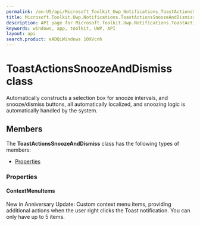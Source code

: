 ```yaml
---
permalink: /en-US/api/Microsoft_Toolkit_Uwp_Notifications_ToastActionsSnoozeAndDismiss.htm
title: Microsoft.Toolkit.Uwp.Notifications.ToastActionsSnoozeAndDismiss API 
description: API page for Microsoft.Toolkit.Uwp.Notifications.ToastActionsSnoozeAndDismiss
keywords: windows, app, toolkit, UWP, API
layout: api
search.product: eADQiWindows 10XVcnh
---
```



# ToastActionsSnoozeAndDismiss class

Automatically constructs a selection box for snooze intervals, and snooze/dismiss buttons, all automatically localized, and snoozing logic is automatically handled by the system.

## Members

The **ToastActionsSnoozeAndDismiss** class has the following types of members:

* [Properties](#Properties)

### Properties

#### ContextMenuItems

New in Anniversary Update: Custom context menu items, providing additional actions when the user right clicks the Toast notification. You can only have up to 5 items.


